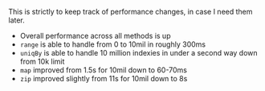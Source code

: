 This is strictly to keep track of performance changes, in case I need them later.

- Overall performance across all methods is up
- `range` is able to handle from 0 to 10mil in roughly 300ms
- `uniqBy` is able to handle 10 million indexies in under a second way down from 10k limit
- `map` improved from 1.5s for 10mil down to 60-70ms
- `zip` improved slightly from 11s for 10mil down to 8s
